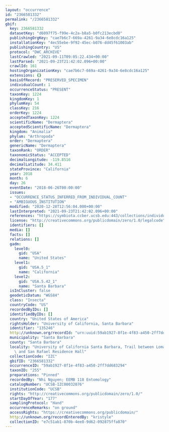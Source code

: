 ```yaml
---
layout: "occurrence"
id: "2366581332"
permalink: "/2366581332"
gbif:
  key: 2366581332
  datasetKey: "d6097f75-f99e-4c2a-b8a5-b0fc213ecbd0"
  publishingOrgKey: "cae7b6c7-669a-4261-9a34-6e8cdc16a125"
  installationKey: "4ec55ebe-9f92-45ec-b076-dd45f61003ab"
  publishingCountry: "US"
  protocol: "DWC_ARCHIVE"
  lastCrawled: "2021-09-11T09:05:22.434+00:00"
  lastParsed: "2021-09-23T21:42:02.096+00:00"
  crawlId: 161
  hostingOrganizationKey: "cae7b6c7-669a-4261-9a34-6e8cdc16a125"
  extensions: {}
  basisOfRecord: "PRESERVED_SPECIMEN"
  individualCount: 1
  occurrenceStatus: "PRESENT"
  taxonKey: 1224
  kingdomKey: 1
  phylumKey: 54
  classKey: 216
  orderKey: 1224
  acceptedTaxonKey: 1224
  scientificName: "Dermaptera"
  acceptedScientificName: "Dermaptera"
  kingdom: "Animalia"
  phylum: "Arthropoda"
  order: "Dermaptera"
  genericName: "Dermaptera"
  taxonRank: "ORDER"
  taxonomicStatus: "ACCEPTED"
  decimalLongitude: -119.8516
  decimalLatitude: 34.411
  stateProvince: "California"
  year: 2018
  month: 6
  day: 26
  eventDate: "2018-06-26T00:00:00"
  issues:
  - "OCCURRENCE_STATUS_INFERRED_FROM_INDIVIDUAL_COUNT"
  - "AMBIGUOUS_INSTITUTION"
  modified: "2020-12-28T12:56:04.000+00:00"
  lastInterpreted: "2021-09-23T21:42:02.096+00:00"
  references: "https://symbiota.ccber.ucsb.edu:443/collections/individual/index.php?occid=135246"
  license: "http://creativecommons.org/publicdomain/zero/1.0/legalcode"
  identifiers: []
  media: []
  facts: []
  relations: []
  gadm:
    level0:
      gid: "USA"
      name: "United States"
    level1:
      gid: "USA.5_1"
      name: "California"
    level2:
      gid: "USA.5.42_1"
      name: "Santa Barbara"
  isInCluster: false
  geodeticDatum: "WGS84"
  class: "Insecta"
  countryCode: "US"
  recordedByIDs: []
  identifiedByIDs: []
  country: "United States of America"
  rightsHolder: "University of California, Santa Barbara"
  identifier: "135246"
  http://unknown.org/recordId: "urn:uuid:59ab1927-8f1e-4f83-a450-2ff7dd683294"
  municipality: "Santa Barbara"
  county: "Santa Barbara"
  locality: "University of California Santa Barbara, Trail between Loma Pelona Center\
    \ and San Rafael Residence Hall"
  collectionCode: "IZC"
  gbifID: "2366581332"
  occurrenceID: "59ab1927-8f1e-4f83-a450-2ff7dd683294"
  taxonID: "255"
  preparations: "Pinned"
  recordedBy: "Nhi Nguyen; EEMB 118 Entomology"
  catalogNumber: "UCSB-IZC00032076"
  institutionCode: "UCSB"
  rights: "http://creativecommons.org/publicdomain/zero/1.0/"
  startDayOfYear: "177"
  samplingProtocol: "Hand"
  occurrenceRemarks: "on ground"
  accessRights: "https://creativecommons.org/publicdomain/"
  http://unknown.org/recordEnteredBy: "kristyle"
  collectionID: "e7c51ab1-870b-4ee8-9d62-092875ffa870"
---
```

